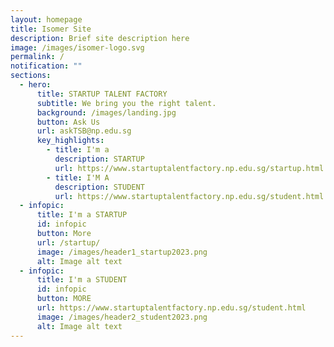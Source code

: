 ```yaml
---
layout: homepage
title: Isomer Site
description: Brief site description here
image: /images/isomer-logo.svg
permalink: /
notification: ""
sections:
  - hero:
      title: STARTUP TALENT FACTORY
      subtitle: We bring you the right talent.
      background: /images/landing.jpg
      button: Ask Us
      url: askTSB@np.edu.sg
      key_highlights:
        - title: I'm a
          description: STARTUP
          url: https://www.startuptalentfactory.np.edu.sg/startup.html
        - title: I'M A
          description: STUDENT
          url: https://www.startuptalentfactory.np.edu.sg/student.html
  - infopic:
      title: I'm a STARTUP
      id: infopic
      button: More
      url: /startup/
      image: /images/header1_startup2023.png
      alt: Image alt text
  - infopic:
      title: I'm a STUDENT
      id: infopic
      button: MORE
      url: https://www.startuptalentfactory.np.edu.sg/student.html
      image: /images/header2_student2023.png
      alt: Image alt text
---
```

